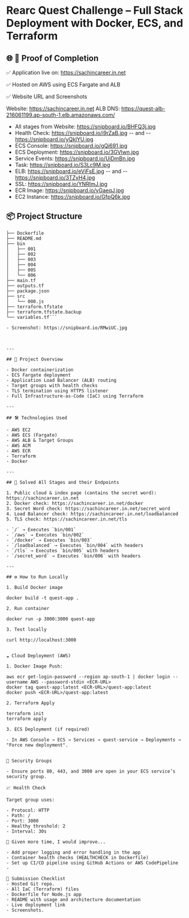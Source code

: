 # Rearc Quest Challenge – Full Stack Deployment with Docker, ECS, and Terraform

## 🌐 📸 Proof of Completion

✅ Application live on: https://sachincareer.in.net

✅ Hosted on AWS using ECS Fargate and ALB

✅ Website URL and Screenshots

Website: https://sachincareer.in.net 
ALB DNS: https://quest-alb-216061199.ap-south-1.elb.amazonaws.com/

- All stages from Website: https://snipboard.io/BHFQ3j.jpg
- Health Check: https://snipboard.io/i9rZaB.jpg  -- and -- https://snipboard.io/yQklYU.jpg
- ECS Console: https://snipboard.io/gQi691.jpg  
- ECS Deployment: https://snipboard.io/3GVlwn.jpg
- Service Events: https://snipboard.io/UiDmBn.jpg
- Task: https://snipboard.io/S3Lc9M.jpg
- ELB: https://snipboard.io/eViFsE.jpg -- and -- https://snipboard.io/3TZyH4.jpg
- SSL: https://snipboard.io/YNRImJ.jpg
- ECR Image: https://snipboard.io/vGaeqJ.jpg
- EC2 Instance: https://snipboard.io/GfpQ6k.jpg

## 📦 Project Structure

```/home/quest/
├── Dockerfile
├── README.md
├── bin
│   ├── 001
│   ├── 002
│   ├── 003
│   ├── 004
│   ├── 005
│   └── 006
├── main.tf
├── outputs.tf
├── package.json
├── src
│   └── 000.js
├── terraform.tfstate
├── terraform.tfstate.backup
└── variables.tf```

- Screenshot: https://snipboard.io/RMwiUC.jpg



---

## 🚀 Project Overview

- Docker containerization
- ECS Fargate deployment
- Application Load Balancer (ALB) routing
- Target groups with health checks
- TLS termination using HTTPS listener
- Full Infrastructure-as-Code (IaC) using Terraform

---

## 🛠️ Technologies Used

- AWS EC2
- AWS ECS (Fargate)
- AWS ALB & Target Groups
- AWS ACM
- AWS ECR
- Terraform
- Docker

---

## 🧪 Solved All Stages and their Endpoints

1. Public cloud & index page (contains the secret word): https://sachincareer.in.net 
2. Docker check: https://sachincareer.in.net/docker
3. Secret Word check: https://sachincareer.in.net/secret_word
4. Load Balancer check: https://sachincareer.in.net/loadbalanced
5. TLS check: https://sachincareer.in.net/tls

- `/` → Executes `bin/001`
- `/aws` → Executes `bin/002`
- `/docker` → Executes `bin/003`
- `/loadbalanced` → Executes `bin/004` with headers
- `/tls` → Executes `bin/005` with headers
- `/secret_word` → Executes `bin/006` with headers

---

## ⚙️ How to Run Locally

1. Build Docker image
 
docker build -t quest-app .
   
2. Run container

docker run -p 3000:3000 quest-app

3. Test locally

curl http://localhost:3000


☁️ Cloud Deployment (AWS)

1. Docker Image Push:

aws ecr get-login-password --region ap-south-1 | docker login --username AWS --password-stdin <ECR-URL>
docker tag quest-app:latest <ECR-URL>/quest-app:latest
docker push <ECR-URL>/quest-app:latest

2. Terraform Apply

terraform init
terraform apply

3. ECS Deployment (if required)

- In AWS Console → ECS → Services → quest-service → Deployments → "Force new deployment".


🔐 Security Groups

- Ensure ports 80, 443, and 3000 are open in your ECS service’s security group.

📈 Health Check

Target group uses:

- Protocol: HTTP
- Path: /
- Port: 3000
- Healthy threshold: 2
- Interval: 30s

🧠 Given more time, I would improve...

- Add proper logging and error handling in the app
- Container health checks (HEALTHCHECK in Dockerfile)
- Set up CI/CD pipeline using GitHub Actions or AWS CodePipeline
- 

📁 Submission Checklist
- Hosted Git repo.
- All IaC (Terraform) files
- Dockerfile for Node.js app
- README with usage and architecture documentation
- Live deployment link
- Screenshots.







